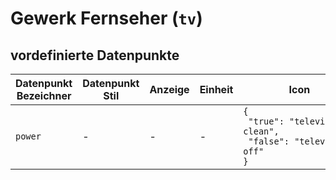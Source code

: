 
# Gewerk Fernseher (`tv`)

## vordefinierte Datenpunkte

<table><thead><tr><th>Datenpunkt Bezeichner</th><th>Datenpunkt Stil</th><th>Anzeige</th><th>Einheit</th><th>Icon</th><th>Icon Stil</th></tr></thead>
<tbody><tr><td><code>power</code></td><td>-</td><td>-</td><td>-</td><td><code>{<br />&nbsp;&quot;true&quot;:&nbsp;&quot;television-clean&quot;,<br />&nbsp;&quot;false&quot;:&nbsp;&quot;television-off&quot;<br />}</code></td><td>-</td></tr></tbody>
</table>